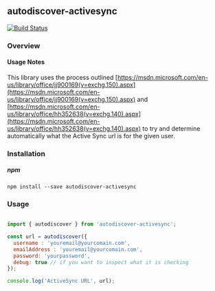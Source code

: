 ## autodiscover-activesync

[![Build Status](https://travis-ci.org/CrossLead/autodiscover-activesync?branch=master)](https://travis-ci.org/CrossLead/autodiscover-activesync)

### Overview

#### Usage Notes

This library uses the process outlined [https://msdn.microsoft.com/en-us/library/office/jj900169(v=exchg.150).aspx](https://msdn.microsoft.com/en-us/library/office/jj900169(v=exchg.150).aspx) and [https://msdn.microsoft.com/en-us/library/office/hh352638(v=exchg.140).aspx](https://msdn.microsoft.com/en-us/library/office/hh352638(v=exchg.140).aspx) to try and determine automatically what the Active Sync url is for the given user.

### Installation

##### npm
```shell
npm install --save autodiscover-activesync
```


### Usage

```javascript

import { autodiscover } from 'autodiscover-activesync';

const url = autodiscover({
  username : 'youremail@yourcomain.com',
  emailAddress : 'youremail@yourcomain.com',
  password: 'yourpassword',
  debug: true // if you want to inspect what it is checking
});

console.log('ActiveSync URL', url);
```
